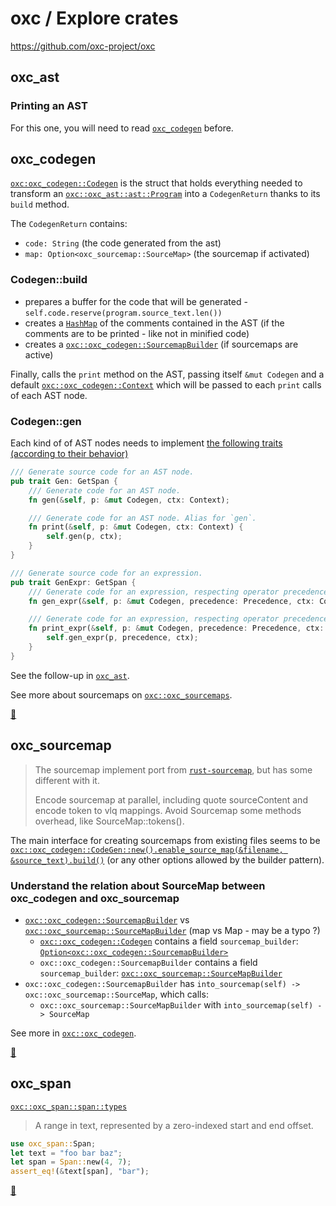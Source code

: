 # oxc / Explore crates

<https://github.com/oxc-project/oxc>

## oxc_ast

### Printing an AST

For this one, you will need to read [`oxc_codegen`](#oxc_codegen) before.

## oxc_codegen

[`oxc:oxc_codegen::Codegen`](https://github.com/oxc-project/oxc/blob/main/crates/oxc_codegen/src/lib.rs) is the struct that holds everything needed to transform an [`oxc::oxc_ast::ast::Program`](https://github.com/oxc-project/oxc/blob/main/crates/oxc_ast/src/ast/js.rs) into a `CodegenReturn` thanks to its `build` method.

The `CodegenReturn` contains:

- `code: String` (the code generated from the ast)
- `map: Option<oxc_sourcemap::SourceMap>` (the sourcemap if activated)

### Codegen::build

- prepares a buffer for the code that will be generated - `self.code.reserve(program.source_text.len())`
- creates a [`HashMap`](https://github.com/oxc-project/oxc/blob/main/crates/oxc_codegen/src/comment.rs) of the comments contained in the AST (if the comments are to be printed - like not in minified code)
- creates a [`oxc::oxc_codegen::SourcemapBuilder`](https://github.com/oxc-project/oxc/blob/main/crates/oxc_codegen/src/sourcemap_builder.rs) (if sourcemaps are active)

Finally, calls the `print` method on the AST, passing itself `&mut Codegen` and a default [`oxc::oxc_codegen::Context`](https://github.com/oxc-project/oxc/blob/main/crates/oxc_codegen/src/context.rs) which will be passed to each `print` calls of each AST node.

### Codegen::gen

Each kind of of AST nodes needs to implement [the following traits (according to their behavior)](https://github.com/oxc-project/oxc/blob/main/crates/oxc_codegen/src/gen.rs)

```rust
/// Generate source code for an AST node.
pub trait Gen: GetSpan {
    /// Generate code for an AST node.
    fn gen(&self, p: &mut Codegen, ctx: Context);

    /// Generate code for an AST node. Alias for `gen`.
    fn print(&self, p: &mut Codegen, ctx: Context) {
        self.gen(p, ctx);
    }
}
```

```rust
/// Generate source code for an expression.
pub trait GenExpr: GetSpan {
    /// Generate code for an expression, respecting operator precedence.
    fn gen_expr(&self, p: &mut Codegen, precedence: Precedence, ctx: Context);

    /// Generate code for an expression, respecting operator precedence. Alias for `gen_expr`.
    fn print_expr(&self, p: &mut Codegen, precedence: Precedence, ctx: Context) {
        self.gen_expr(p, precedence, ctx);
    }
}
```

See the follow-up in [`oxc_ast`](#oxc_ast).

See more about sourcemaps on [`oxc::oxc_sourcemaps`](#oxc_sourcemap).

<a href="https://github.com/oxc-project/oxc/blob/main/crates/oxc_codegen/src/lib.rs" title="Source Code of oxc_codegen">📄</a>

## oxc_sourcemap

> The sourcemap implement port from [`rust-sourcemap`](https://github.com/getsentry/rust-sourcemap), but has some different with it.
>
> Encode sourcemap at parallel, including quote sourceContent and encode token to vlq mappings.
> Avoid Sourcemap some methods overhead, like SourceMap::tokens().

The main interface for creating sourcemaps from existing files seems to be [`oxc::oxc_codegen::CodeGen::new().enable_source_map(&filename, &source_text).build()`](https://github.com/oxc-project/oxc/blob/main/crates/oxc_codegen/src/lib.rs) (or any other options allowed by the builder pattern).

### Understand the relation about SourceMap between oxc_codegen and oxc_sourcemap

- [`oxc::oxc_codegen::SourcemapBuilder`](https://github.com/oxc-project/oxc/blob/main/crates/oxc_codegen/src/sourcemap_builder.rs) vs [`oxc::oxc_sourcemap::SourceMapBuilder`](https://github.com/oxc-project/oxc/blob/main/crates/oxc_sourcemap/src/sourcemap_builder.rs) (map vs Map - may be a typo ?)
  - [`oxc::oxc_codegen::Codegen`](https://github.com/oxc-project/oxc/blob/main/crates/oxc_codegen/src/lib.rs) contains a field `sourcemap_builder`: [`Option<oxc::oxc_codegen::SourcemapBuilder>`](https://github.com/oxc-project/oxc/blob/main/crates/oxc_codegen/src/sourcemap_builder.rs)
  - `oxc::oxc_codegen::SourcemapBuilder` contains a field `sourcemap_builder`: [`oxc::oxc_sourcemap::SourceMapBuilder`](https://github.com/oxc-project/oxc/blob/main/crates/oxc_sourcemap/src/sourcemap_builder.rs)
- `oxc::oxc_codegen::SourcemapBuilder` has `into_sourcemap(self) -> oxc::oxc_sourcemap::SourceMap`, which calls:
  - `oxc::oxc_sourcemap::SourceMapBuilder` with `into_sourcemap(self) -> SourceMap`

See more in [`oxc::oxc_codegen`](#oxc_codegen).

<a href="https://github.com/oxc-project/oxc/blob/main/crates/oxc_sourcemap" title="Source Code of oxc_sourcemap">📄</a>

## oxc_span

[`oxc::oxc_span::span::types`](https://github.com/oxc-project/oxc/blob/main/crates/oxc_span/src/span/types.rs)

> A range in text, represented by a zero-indexed start and end offset.

```rust
use oxc_span::Span;
let text = "foo bar baz";
let span = Span::new(4, 7);
assert_eq!(&text[span], "bar");
```

<a href="https://github.com/oxc-project/oxc/blob/main/crates/oxc_span/src/lib.rs" title="Source Code of oxc_span">📄</a>
